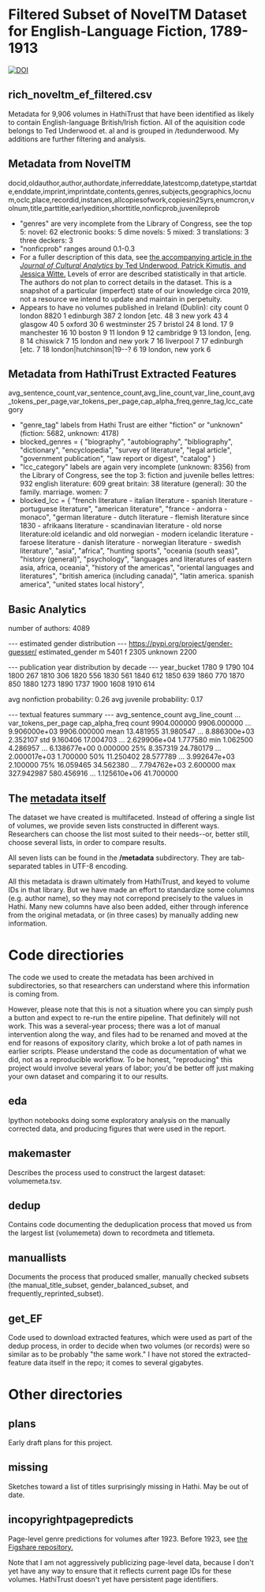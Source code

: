 Filtered Subset of NovelTM Dataset for English-Language Fiction, 1789-1913
========================================================

[![DOI](https://zenodo.org/badge/DOI/10.5281/zenodo.3766610.svg)](https://doi.org/10.5281/zenodo.3766610)

rich_noveltm_ef_filtered.csv
-
Metadata for 9,906 volumes in HathiTrust that have been identified as likely to contain English-language British/Irish fiction. All of the aquisition code belongs to Ted Underwood et. al and is grouped in /tedunderwood. My additions are further filtering and analysis.

Metadata from NovelTM
-
docid,oldauthor,author,authordate,inferreddate,latestcomp,datetype,startdate,enddate,imprint,imprintdate,contents,genres,subjects,geographics,locnum,oclc,place,recordid,instances,allcopiesofwork,copiesin25yrs,enumcron,volnum,title,parttitle,earlyedition,shorttitle,nonficprob,juvenileprob
- "genres" are very incomplete from the Library of Congress, see the top 5:
novel: 62
electronic books: 5
dime novels: 5
mixed: 3
translations: 3
three deckers: 3
- "nonficprob" ranges around 0.1-0.3
- For a fuller description of this data, see [the accompanying article in the *Journal of Cultural Analytics* by Ted Underwood, Patrick Kimutis, and Jessica Witte.](https://culturalanalytics.org/article/13147-noveltm-datasets-for-english-language-fiction-1700-2009) Levels of error are described statistically in that article. The authors do not plan to correct details in the dataset. This is a snapshot of a particular (imperfect) state of our knowledge circa 2019, not a resource we intend to update and maintain in perpetuity.
- Appears to have no volumes published in Ireland (Dublin):                        city  count
0                    london   8820
1                 edinburgh    387
2              london [etc.     48
3                  new york     43
4                   glasgow     40
5                    oxford     30
6               westminster     25
7                   bristol     24
8                     lond.     17
9                manchester     16
10                   boston      9
11                  london       9
12                cambridge      9
13            london, [eng.      8
14                 chiswick      7
15      london and new york      7
16                liverpool      7
17          edinburgh [etc.      7
18  london|hutchinson|19--?      6
19         london, new york      6

Metadata from HathiTrust Extracted Features
-
avg_sentence_count,var_sentence_count,avg_line_count,var_line_count,avg_tokens_per_page,var_tokens_per_page,cap_alpha_freq,genre_tag,lcc_category
- "genre_tag" labels from Hathi Trust are either "fiction" or "unknown" (fiction: 5682, unknown: 4178)
- blocked_genres = {
    "biography", "autobiography", "bibliography", "dictionary", "encyclopedia",
    "survey of literature", "legal article", "government publication",
    "law report or digest", "catalog"
}
- "lcc_category" labels are again very incomplete (unknown: 8356) from the Library of Congress, see the top 3:
fiction and juvenile belles lettres: 932
english literature: 609
great britain: 38
literature (general): 30
the family. marriage. women: 7
- blocked_lcc = {
    "french literature - italian literature - spanish literature - portuguese literature",
    "american literature",
    "france - andorra - monaco",
    "german literature - dutch literature - flemish literature since 1830 - afrikaans literature - scandinavian literature - old norse literature:old icelandic and old norwegian - modern icelandic literature - faroese literature - danish literature - norwegian literature - swedish literature",
    "asia", "africa", "hunting sports", "oceania (south seas)",
    "history (general)", "psychology",
    "languages and literatures of eastern asia, africa, oceania",
    "history of the americas",
    "oriental languages and literatures",
    "british america (including canada)",
    "latin america. spanish america",
    "united states local history",

Basic Analytics
-
number of authors: 4089

--- estimated gender distribution ---
https://pypi.org/project/gender-guesser/
estimated_gender
m          5401
f          2305
unknown    2200

--- publication year distribution by decade ---
year_bucket
1780       9
1790     104
1800     267
1810     306
1820     556
1830     561
1840     612
1850     639
1860     770
1870     850
1880    1273
1890    1737
1900    1608
1910     614

avg nonfiction probability: 0.26
avg juvenile probability: 0.17

--- textual features summary ---
       avg_sentence_count  avg_line_count  ...  var_tokens_per_page  cap_alpha_freq
count         9904.000000     9906.000000  ...         9.906000e+03     9906.000000
mean            13.481955       31.980547  ...         8.886300e+03        2.352107
std              9.160406       17.004703  ...         2.629906e+04        1.777580
min              1.062500        4.286957  ...         6.138677e+00        0.000000
25%              8.357319       24.780179  ...         2.000017e+03        1.700000
50%             11.250402       28.577789  ...         3.992647e+03        2.100000
75%             16.059465       34.562380  ...         7.794762e+03        2.600000
max            327.942987      580.456916  ...         1.125610e+06       41.700000


The [metadata itself](https://github.com/tedunderwood/noveltmmeta/tree/master/metadata)
-------------------

The dataset we have created is multifaceted. Instead of offering a single list of volumes, we provide seven lists constructed in different ways. Researchers can choose the list most suited to their needs--or, better still, choose several lists, in order to compare results.

All seven lists can be found in the **/metadata** subdirectory. They are tab-separated tables in UTF-8 encoding.

All this metadata is drawn ultimately from HathiTrust, and keyed to volume IDs in that library. But we have made an effort to standardize some columns (e.g. author name), so they may not correpond precisely to the values in Hathi. Many new columns have also been added, either through inference from the original metadata, or (in three cases) by manually adding new information.

Code directiories
==============

The code we used to create the metadata has been archived in subdirectories, so that researchers can understand where this information is coming from.

However, please note that this is not a situation where you can simply push a button and expect to re-run the entire pipeline. That definitely will not work. This was a several-year process; there was a lot of manual intervention along the way, and files had to be renamed and moved at the end for reasons of expository clarity, which broke a lot of path names in earlier scripts. Please understand the code as documentation of what we did, not as a reproducible workflow. To be honest, "reproducing" this project would involve several years of labor; you'd be better off just making your own dataset and comparing it to our results.

eda
-------
Ipython notebooks doing some exploratory analysis on the manually corrected data, and producing figures that were used in the report.

makemaster
----------

Describes the process used to construct the largest dataset: volumemeta.tsv.

dedup
-----

Contains code documenting the deduplication process that moved us from the largest list (volumemeta) down to recordmeta and titlemeta.

manuallists
-----------

Documents the process that produced smaller, manually checked subsets (the manual_title_subset, gender_balanced_subset, and frequently_reprinted_subset).

get_EF
------

Code used to download extracted features, which were used as part of the dedup process, in order to decide when two volumes (or records) were so similar as to be probably "the same work." I have not stored the extracted-feature data itself in the repo; it comes to several gigabytes.


Other directories
=================

plans
-----
Early draft plans for this project.

missing
-------
Sketches toward a list of titles surprisingly missing in Hathi. May be out of date.

incopyrightpagepredicts
-----------------------
Page-level genre predictions for volumes after 1923. Before 1923, see [the Figshare repository.](https://figshare.com/articles/Page_Level_Genre_Metadata_for_English_Language_Volumes_in_HathiTrust_1700_1922/1279201)

Note that I am not aggressively publicizing page-level data, because I don't yet have any way to ensure that it reflects current page IDs for these volumes. HathiTrust doesn't yet have persistent page identifiers.

